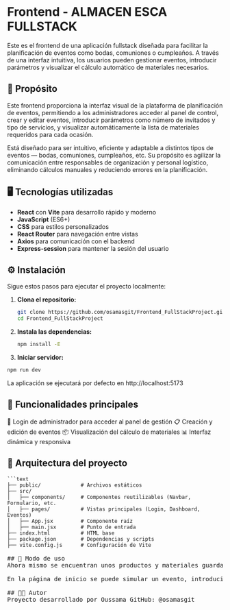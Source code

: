 # Frontend - ALMACEN ESCA FULLSTACK

Este es el frontend de una aplicación fullstack diseñada para facilitar la planificación de eventos como bodas, comuniones o cumpleaños. A través de una interfaz intuitiva, los usuarios pueden gestionar eventos, introducir parámetros y visualizar el cálculo automático de materiales necesarios.

## 📌 Propósito

Este frontend proporciona la interfaz visual de la plataforma de planificación de eventos, permitiendo a los administradores acceder al panel de control, crear y editar eventos, introducir parámetros como número de invitados y tipo de servicios, y visualizar automáticamente la lista de materiales requeridos para cada ocasión.

Está diseñado para ser intuitivo, eficiente y adaptable a distintos tipos de eventos — bodas, comuniones, cumpleaños, etc. Su propósito es agilizar la comunicación entre responsables de organización y personal logístico, eliminando cálculos manuales y reduciendo errores en la planificación.

## 🖥️ Tecnologías utilizadas

- **React** con **Vite** para desarrollo rápido y moderno
- **JavaScript** (ES6+)
- **CSS** para estilos personalizados
- **React Router** para navegación entre vistas
- **Axios** para comunicación con el backend
- **Express-session** para mantener la sesión del usuario

## ⚙️ Instalación

Sigue estos pasos para ejecutar el proyecto localmente:

1. **Clona el repositorio:**
   ```bash
   git clone https://github.com/osamasgit/Frontend_FullStackProject.git
   cd Frontend_FullStackProject
   ```
2. **Instala las dependencias:**
   ```bash
   npm install -E
   ```
3. **Iniciar servidor:**
  ```bash
  npm run dev
  ```
La aplicación se ejecutará por defecto en http://localhost:5173

## 🚀 Funcionalidades principales

🔐 Login de administrador para acceder al panel de gestión
📋 Creación y edición de eventos
📦 Visualización del cálculo de materiales
📊 Interfaz dinámica y responsiva

## 🧱 Arquitectura del proyecto
<pre><code>```text
├── public/             # Archivos estáticos
├── src/
│   ├── components/     # Componentes reutilizables (Navbar, Formulario, etc.
│   ├── pages/          # Vistas principales (Login, Dashboard, Eventos)
│   ├── App.jsx         # Componente raíz
│   ├── main.jsx        # Punto de entrada
├── index.html          # HTML base
├── package.json        # Dependencias y scripts
├── vite.config.js      # Configuración de Vite
</code>
## 🧪 Modo de uso
Ahora mismo se encuentran unos productos y materiales guardados, para usar de ejemplo, que accediendo al panel de administración se pueden editar, borrar y crear nuevos.

En la página de inicio se puede simular un evento, introduciendo primero el número de invitados, seleccionando las partes que componen el evento se abren ventanas para añadir los prodductos de cada parte mediante un buscador. Una vez añadidos todos los productos a la lista, clicamos en calcular materiales y se genera una lista de materiales que podemos visualizar en la propia página o descargar un pdf imprible para la comodidad de los empleados del almacén.

## 👨‍💻 Autor
Proyecto desarrollado por Oussama GitHub: @osamasgit
